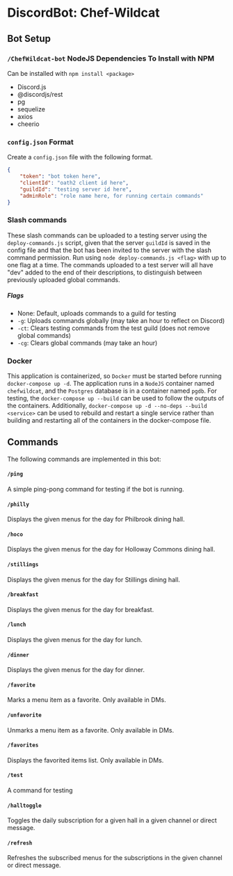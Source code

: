 # DiscordBot: Chef-Wildcat

## Bot Setup

### `/ChefWildcat-bot` NodeJS Dependencies To Install with NPM
Can be installed with `npm install <package>`
 - Discord.js
 - @discordjs/rest
 - pg
 - sequelize
 - axios
 - cheerio

<!-- ### `/WebPage` NodeJS Dependencies To Install with NPM
Can be installed with `npm install <package>`
 - pg
 - sequelize
 - express -->
 <!-- - fs? -->

### `config.json` Format
Create a `config.json` file with the following format.
```json
{
    "token": "bot token here",
    "clientId": "oath2 client id here",
    "guildId": "testing server id here",
    "adminRole": "role name here, for running certain commands"
}
```
 <!-- todo add image url to config -->

### Slash commands
These slash commands can be uploaded to a testing server using the `deploy-commands.js` script, given that the server `guildId` is saved in the config file and that the bot has been invited to the server with the slash command permission. Run using `node deploy-commands.js <flag>` with up to one flag at a time. The commands uploaded to a test server will all have "dev" added to the end of their descriptions, to distinguish between previously uploaded global commands. 

##### Flags
- None: Default, uploads commands to a guild for testing
- `-g`: Uploads commands globally (may take an hour to reflect on Discord)
- `-ct`: Clears testing commands from the test guild (does not remove global commands)
- `-cg`: Clears global commands (may take an hour)

### Docker
This application is containerized, so `Docker` must be started before running `docker-compose up -d`. The application runs in a `NodeJS` container named `chefwildcat`, and the `Postgres` database is in a container named `pgdb`. For testing, the `docker-compose up --build` can be used to follow the outputs of the containers. Additionally, `docker-compose up -d --no-deps --build <service>` can be used to rebuild and restart a single service rather than building and restarting all of the containers in the docker-compose file.

## Commands
The following commands are implemented in this bot:

#### `/ping`
A simple ping-pong command for testing if the bot is running.

#### `/philly`
Displays the given menus for the day for Philbrook dining hall.

#### `/hoco`
Displays the given menus for the day for Holloway Commons dining hall.

#### `/stillings`
Displays the given menus for the day for Stillings dining hall.

#### `/breakfast`
Displays the given menus for the day for breakfast.

#### `/lunch`
Displays the given menus for the day for lunch.

#### `/dinner`
Displays the given menus for the day for dinner.

#### `/favorite`
Marks a menu item as a favorite. Only available in DMs.

#### `/unfavorite`
Unmarks a menu item as a favorite. Only available in DMs.

#### `/favorites`
Displays the favorited items list. Only available in DMs.

#### `/test`
A command for testing

#### `/halltoggle`
Toggles the daily subscription for a given hall in a given channel or direct message.

#### `/refresh`
Refreshes the subscribed menus for the subscriptions in the given channel or direct message.
<!-- todo -->

<!-- 
- search for a menu items
- dislike, removedislike
- showsubs
- help
 -->

 <!-- idea
 Count how many queries of everything there is, how many users, etc.
 New database table for this stuff
 Make an express webserver that reads from this
 Maybe make a new container for this webserver so it can run separately from chef wildcat, but still access pgdb -->

 <!-- todo
 idea CI-CD Pipeline:
 - Commit to git repo (main branch only)
 - Run deploy-commands.js globally
 - Build dockerfile
 - Send dockerfile to PaaS (to be determined)
 - Start up discordbot and db from dockerfile
 - Discordbot can be used then
 -->

 <!-- idea
 Should the diningHall info be imported as a global object once into the js program, then it can be constantly accessed with ease?
 is this faster/better than fetching from the db all the time?
 Should there be a diningHall object that is just returned from the db and passed around per interaction?
 -->

 <!-- idea
 Add another database to keep track of known menu items, 
 for verifying favorites -->

 <!-- idea
 Direct console.log output to a channel on my testing server -->

 <!-- idea
 table for logging if the menus have been sent for the day 
 also table for keeping track of the valid items -->
